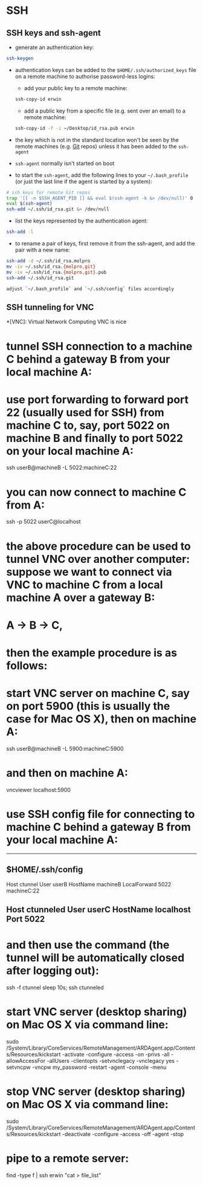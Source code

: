 
# SSH

##  SSH keys and ssh-agent

+ generate an authentication key:
```bash
ssh-keygen
```

+ authentication keys can be added to the `$HOME/.ssh/authorized_keys` file on a remote machine to authorise password-less logins:

	+ add your public key to a remote machine:
	```bash
	ssh-copy-id erwin
	```

	+ add a public key from a specific file (e.g. sent over an email) to a remote machine:
	```bash
	ssh-copy-id -f -i ~/Desktop/id_rsa.pub erwin
	```

+ the key which is not in the standard location won't be seen by the remote machines (e.g. [Git](#git) repos) unless it has been added to the `ssh-agent`

+ `ssh-agent` normally isn't started on boot

+ to start the `ssh-agent`, add the following lines to your `~/.bash_profile` (or just the last line if the agent is started by a system):
```bash
# ssh keys for remote Git repos
trap '[[ -n $SSH_AGENT_PID ]] && eval $(ssh-agent -k &> /dev/null)' 0
eval $(ssh-agent)
ssh-add ~/.ssh/id_rsa.git &> /dev/null
```

+ list the keys represented by the authentication agent:
```bash
ssh-add -l
```

+ to rename a pair of keys, first remove it from the ssh-agent, and add the pair with a new name:
```bash
ssh-add -d ~/.ssh/id_rsa.molpro
mv -iv ~/.ssh/id_rsa.{molpro,git}
mv -iv ~/.ssh/id_rsa.{molpro,git}.pub
ssh-add ~/.ssh/id_rsa.git
```
	adjust `~/.bash_profile` and `~/.ssh/config` files accordingly

## SSH tunneling for VNC

*[VNC]: Virtual Network Computing
VNC is nice

# tunnel SSH connection to a machine C behind a gateway B from your local machine A:
# use port forwarding to forward port 22 (usually used for SSH) from machine C to, say, port 5022 on machine B and finally to port 5022 on your local machine A:
ssh userB@machineB -L 5022:machineC:22
# you can now connect to machine C from A:
ssh -p 5022 userC@localhost

# the above procedure can be used to tunnel VNC over another computer: suppose we want to connect via VNC to machine C from a local machine A over a gateway B:
# A -> B -> C,
# then the example procedure is as follows:
# start VNC server on machine C, say on port 5900 (this is usually the case for Mac OS X), then on machine A:
ssh userB@machineB -L 5900:machineC:5900
# and then on machine A:
vncviewer localhost:5900

# use SSH config file for connecting to machine C behind a gateway B from your local machine A:
-------------------------------------------------------
$HOME/.ssh/config
-------------------------------------------------------
Host ctunnel
User userB
HostName machineB
LocalForward 5022 machineC:22

Host ctunneled
User userC
HostName localhost
Port 5022
-------------------------------------------------------
# and then use the command (the tunnel will be automatically closed after logging out):
ssh -f ctunnel sleep 10s; ssh ctunneled

# start VNC server (desktop sharing) on Mac OS X via command line:
sudo /System/Library/CoreServices/RemoteManagement/ARDAgent.app/Contents/Resources/kickstart -activate -configure -access -on -privs -all -allowAccessFor -allUsers -clientopts -setvnclegacy -vnclegacy yes -setvncpw -vncpw my_password -restart -agent -console -menu

# stop VNC server (desktop sharing) on Mac OS X via command line:
sudo /System/Library/CoreServices/RemoteManagement/ARDAgent.app/Contents/Resources/kickstart -deactivate -configure -access -off -agent -stop

# pipe to a remote server:
find -type f | ssh erwin "cat > file_list"
